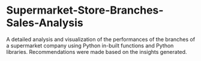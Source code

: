 # Supermarket-Store-Branches-Sales-Analysis
A detailed analysis and visualization of the performances of the branches of a supermarket company using Python in-built functions and Python libraries. Recommendations were made based on the insights generated.
